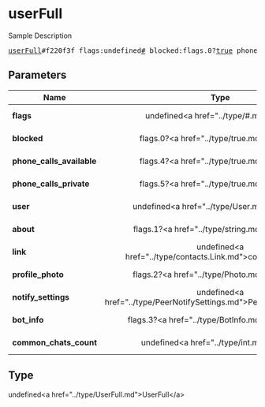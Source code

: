# userFull

Sample Description

<pre>
<a href="../constructor/userFull.md">userFull</a>#f220f3f flags:undefined<a href="../type/#.md">#</a> blocked:flags.0?<a href="../type/true.md">true</a> phone_calls_available:flags.4?<a href="../type/true.md">true</a> phone_calls_private:flags.5?<a href="../type/true.md">true</a> user:undefined<a href="../type/User.md">User</a> about:flags.1?<a href="../type/string.md">string</a> link:undefined<a href="../type/contacts.Link.md">contacts.Link</a> profile_photo:flags.2?<a href="../type/Photo.md">Photo</a> notify_settings:undefined<a href="../type/PeerNotifySettings.md">PeerNotifySettings</a> bot_info:flags.3?<a href="../type/BotInfo.md">BotInfo</a> common_chats_count:undefined<a href="../type/int.md">int</a> = undefined<a href="../type/UserFull.md">UserFull</a>;
</pre>

## Parameters

| Name | Type | Description |
|------|:----:|-------------|
| **flags** | undefined&lt;a href=&#34;../type/#.md&#34;&gt;#&lt;/a&gt; | Param description |
| **blocked** | flags.0?&lt;a href=&#34;../type/true.md&#34;&gt;true&lt;/a&gt; | Param description |
| **phone_calls_available** | flags.4?&lt;a href=&#34;../type/true.md&#34;&gt;true&lt;/a&gt; | Param description |
| **phone_calls_private** | flags.5?&lt;a href=&#34;../type/true.md&#34;&gt;true&lt;/a&gt; | Param description |
| **user** | undefined&lt;a href=&#34;../type/User.md&#34;&gt;User&lt;/a&gt; | Param description |
| **about** | flags.1?&lt;a href=&#34;../type/string.md&#34;&gt;string&lt;/a&gt; | Param description |
| **link** | undefined&lt;a href=&#34;../type/contacts.Link.md&#34;&gt;contacts.Link&lt;/a&gt; | Param description |
| **profile_photo** | flags.2?&lt;a href=&#34;../type/Photo.md&#34;&gt;Photo&lt;/a&gt; | Param description |
| **notify_settings** | undefined&lt;a href=&#34;../type/PeerNotifySettings.md&#34;&gt;PeerNotifySettings&lt;/a&gt; | Param description |
| **bot_info** | flags.3?&lt;a href=&#34;../type/BotInfo.md&#34;&gt;BotInfo&lt;/a&gt; | Param description |
| **common_chats_count** | undefined&lt;a href=&#34;../type/int.md&#34;&gt;int&lt;/a&gt; | Param description |

## Type

undefined&lt;a href=&#34;../type/UserFull.md&#34;&gt;UserFull&lt;/a&gt;
